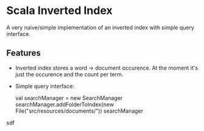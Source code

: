 Scala Inverted Index
====================

A very naive/simple implementation of an inverted index with simple query interface.


## Features
* Inverted index stores a word -> document occurence. At the moment it's just the occurence and the count per term. 

* Simple query interface:

    val searchManager = new SearchManager
    searchManager.addFolderToIndex(new File("src/resources/documents/"))
    searchManager
    

sdf